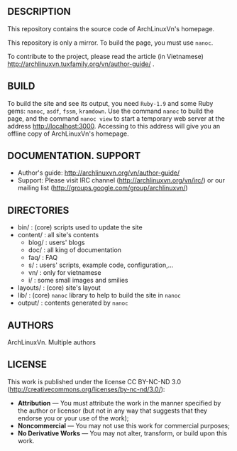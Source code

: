 ## DESCRIPTION

  This repository contains the source code of ArchLinuxVn's homepage.

  This repository is only a mirror. To build the page, you must use `nanoc`.

  To contribute to the project, please read the article (in Vietnamese)
    http://archlinuxvn.tuxfamily.org/vn/author-guide/ .

## BUILD

  To build the site and see its output, you need `Ruby-1.9` and some
  Ruby gems: `nanoc`, `asdf`, `fssm`, `kramdown`. Use the command `nanoc`
  to build the page, and the command `nanoc view` to start a temporary
  web server at the address <http://localhost:3000>. Accessing to this
  address will give you an offline copy of ArchLinuxVn's homepage.

## DOCUMENTATION. SUPPORT

  * Author's guide: http://archlinuxvn.org/vn/author-guide/
  * Support:
      Please visit IRC channel (http://archlinuxvn.org/vn/irc/)
      or our mailing list (http://groups.google.com/group/archlinuxvn/)

## DIRECTORIES

  * bin/      : (core) scripts used to update the site
  * content/  : all site's contents
    * blog/   : users' blogs
    * doc/    : all king of documentation
    * faq/    : FAQ
    * s/      : users' scripts, example code, configuration,...
    * vn/     : only for vietnamese
    * i/      : some small images and smilies
  * layouts/  : (core) site's layout
  * lib/      : (core) `nanoc` library to help to build the site in `nanoc`
  * output/   : contents generated by `nanoc`

## AUTHORS

  ArchLinuxVn. Multiple authors

## LICENSE

  This work is published under the license CC BY-NC-ND 3.0
  (http://creativecommons.org/licenses/by-nc-nd/3.0/):

  * **Attribution** — You must attribute the work in the manner
        specified by the author or licensor (but not in any way
        that suggests that they endorse you or your use of the work);
  * **Noncommercial** — You may not use this work for commercial purposes;
  * **No Derivative Works** — You may not alter, transform, or build upon this work.
